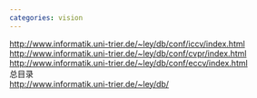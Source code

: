 ```yaml
---
categories: vision
---
```

<a href="http://www.informatik.uni-trier.de/~ley/db/conf/iccv/index.html">http://www.informatik.uni-trier.de/~ley/db/conf/iccv/index.html</a><br><a href="http://www.informatik.uni-trier.de/~ley/db/conf/cvpr/index.html">http://www.informatik.uni-trier.de/~ley/db/conf/cvpr/index.html</a><br><a href="http://www.informatik.uni-trier.de/~ley/db/conf/eccv/index.html">http://www.informatik.uni-trier.de/~ley/db/conf/eccv/index.html</a><br>总目录<br><a href="http://www.informatik.uni-trier.de/~ley/db/">http://www.informatik.uni-trier.de/~ley/db/</a>
